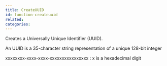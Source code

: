 ```yaml
---
title: CreateUUID
id: function-createuuid
related:
categories:
---
```


Creates a Universally Unique Identifier (UUID).

An UUID is a 35-character string representation of a unique 128-bit integer

xxxxxxxx-xxxx-xxxx-xxxxxxxxxxxxxxxx : x is a hexadecimal digit
